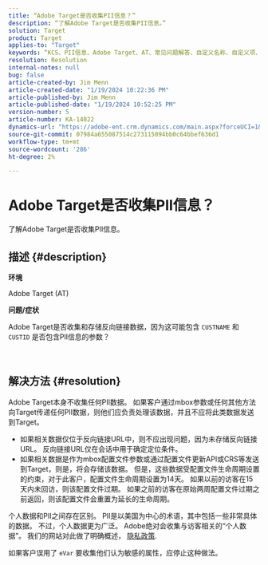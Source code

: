```yaml
---
title: “Adobe Target是否收集PII信息？”
description: “了解Adobe Target是否收集PII信息。”
solution: Target
product: Target
applies-to: "Target"
keywords: “KCS、PII信息、Adobe Target、AT、常见问题解答、自定义名称、自定义项、mbox、隐私政策”
resolution: Resolution
internal-notes: null
bug: false
article-created-by: Jim Menn
article-created-date: "1/19/2024 10:22:36 PM"
article-published-by: Jim Menn
article-published-date: "1/19/2024 10:52:25 PM"
version-number: 5
article-number: KA-14022
dynamics-url: "https://adobe-ent.crm.dynamics.com/main.aspx?forceUCI=1&pagetype=entityrecord&etn=knowledgearticle&id=12532c3d-19b7-ee11-a569-6045bd006268"
source-git-commit: 07984a655087514c273115094bb0c64bbef636d1
workflow-type: tm+mt
source-wordcount: '286'
ht-degree: 2%

---
```


# Adobe Target是否收集PII信息？


了解Adobe Target是否收集PII信息。

## 描述 {#description}


<b>环境</b>

Adobe Target (AT)



<b>问题/症状</b>

Adobe Target是否收集和存储反向链接数据，因为这可能包含 `CUSTNAME` 和 `CUSTID` 是否包含PII信息的参数？
<br><br> <br>

## 解决方法 {#resolution}




Adobe Target本身不收集任何PII数据。 如果客户通过mbox参数或任何其他方法向Target传递任何PII数据，则他们应负责处理该数据，并且不应将此类数据发送到Target。



- 如果相关数据仅位于反向链接URL中，则不应出现问题，因为未存储反向链接URL。 反向链接URL仅在会话中用于确定定位条件。
- 如果相关数据是作为mbox配置文件参数或通过配置文件更新API或CRS等发送到Target，则是，将会存储该数据。 但是，这些数据受配置文件生命周期设置的约束，对于此客户，配置文件生命周期设置为14天。 如果以前的访客在15天内未回访，则该配置文件过期。 如果之前的访客在原始两周配置文件过期之前返回，则该配置文件会重置为延长的生命周期。


个人数据和PII之间存在区别。 PII是以美国为中心的术语，其中包括一些非常具体的数据。 不过，个人数据更为广泛。 Adobe绝对会收集与访客相关的“个人数据”。 我们的网站对此做了明确概述， [隐私政策](https://www.adobe.com/cn/privacy/marketing-cloud.html).



如果客户误用了 `eVar` 要收集他们认为敏感的属性，应停止这种做法。
